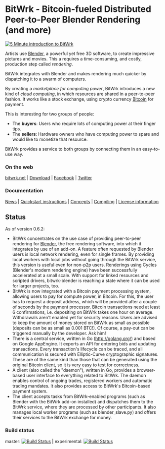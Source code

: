 BitWrk - Bitcoin-fueled Distributed Peer-to-Peer Blender Rendering (and more)
=============================================================================

[![5 Minute introduction to BitWrk](https://img.youtube.com/vi/KmwcxwhIRr0/0.jpg)](https://www.youtube.com/watch?v=KmwcxwhIRr0)

Artists use [Blender](http://blender.org), a powerful yet free 3D software, to create impressive
pictures and movies. This a requires a time-consuming, and costly, production step called _rendering_.

BitWrk integrates with Blender and makes rendering much quicker by dispatching it to a swarm of
computers. 

By creating a _marketplace for computing power_, BitWrk introduces a new kind of
_cloud computing_, in which resources are shared in a peer-to-peer fashion. It
works like a stock exchange, using crypto currency [Bitcoin](https://bitcoin.org/)
for payment.

This is interesting for two groups of people:
- The **buyers**: Users who require lots of computing power at their finger tips.
- The **sellers**: Hardware owners who have computing power to spare and would like to
  monetize that resource.

BitWrk provides a service to both groups by connecting them in an easy-to-use way.

### On the web
[bitwrk.net](https://bitwrk.net/) | [Download](https://github.com/indyjo/bitwrk/releases) | [Facebook](https://www.facebook.com/bitwrk) | [Twitter](https://twitter.com/BitWrk)

### Documentation
[News](NEWS.md) | [Quickstart instructions](QUICKSTART.md) | [Concepts](CONCEPTS.md) | [Compiling](COMPILING.md) | [License information](COPYING)

Status
------

As of version 0.6.2:
- BitWrk concentrates on the use case of providing peer-to-peer rendering for [Blender](http://blender.org),
  the free rendering software, into which it integrates by use of an add-on. A feature often requested by
  Blender users is local network rendering, even for single frames. By providing local workers with local
  jobs without going through the BitWrk service, this version is useful even for non-p2p users.
  Renderings using Cycles (Blender's modern rendering engine) have been successfully accelerated
  at a small scale. With support for linked resources and scripted drivers, bitwrk-blender is reaching a
  state where it can be used for larger projects, too.
- BitWrk is now integrated with a Bitcoin payment processing system, allowing users to pay for
  compute power, in Bitcoin. For this, the user has to request a deposit address, which will
  be provided after a couple of seconds by the payment processor. Bitcoin transactions need at
  least 6 confirmations, i.e. depositing on BitWrk takes one hour on average. Withdrawals aren't
  enabled yet for security reasons. Users are advised to keep the amount of money stored on BitWrk
  as small as possible (deposits can be as small as 0.001 BTC!). Of course, a pay-out can be
  triggered manually by the developer. Ask him!
- There is a central service, written in Go (http://golang.org/) and based on Google AppEngine.
  It exports an API for entering bids and updating transactions. Every transaction's lifecycle can
  be traced, and all communication is secured with Elliptic-Curve cryptographic
  signatures. These are of the same kind than those that can be generated using
  the original Bitcoin client, so it is very easy to test for correctness.
- A client (also called the "daemon"), written in Go, provides a browser-based user interface to
  everything related to BitWrk. The daemon enables control of ongoing trades, registered workers
  and automatic trading mandates. It also provides access to BitWrk's Bitcoin-based payment system.
- The client accepts tasks from BitWrk-enabled programs (such as Blender with the
  BitWrk add-on installed) and dispatches them to the BitWrk service, where they are processed by
  other participants. It also manages local worker programs (such as blender_slave.py) and offers
  their services to the BitWrk exchange for money.

### Build status
master: [![Build Status](https://travis-ci.org/indyjo/bitwrk.svg?branch=master)](https://travis-ci.org/indyjo/bitwrk)
| experimental: [![Build Status](https://travis-ci.org/indyjo/bitwrk.svg?branch=experimental)](https://travis-ci.org/indyjo/bitwrk)
